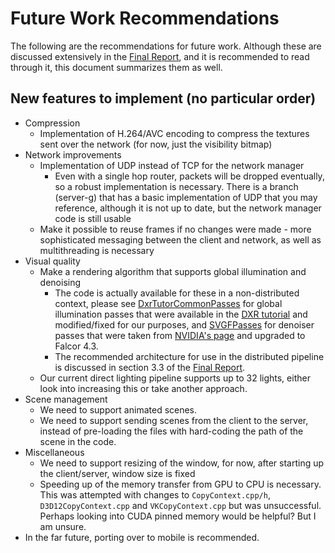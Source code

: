 # Future Work Recommendations
The following are the recommendations for future work. Although these are discussed extensively in the [Final Report](Final_Report.pdf), and it is recommended to read through it, this document summarizes them as well.

## New features to implement (no particular order)
- Compression
  - Implementation of H.264/AVC encoding to compress the textures sent over the network (for now, just the visibility bitmap)
- Network improvements
  - Implementation of UDP instead of TCP for the network manager
    - Even with a single hop router, packets will be dropped eventually, so a robust implementation is necessary. There is a branch (server-g) that has a basic implementation of UDP that you may reference, although it is not up to date, but the network manager code is still usable
  - Make it possible to reuse frames if no changes were made - more sophisticated messaging between the client and network, as well as multithreading is necessary
- Visual quality
  - Make a rendering algorithm that supports global illumination and denoising
    - The code is actually available for these in a non-distributed context, please see [DxrTutorCommonPasses](hrender/DxrTutorCommonPasses) for global illumination passes that were available in the [DXR tutorial](http://cwyman.org/code/dxrTutors/dxr_tutors.md.html) and modified/fixed for our purposes, and [SVGFPasses](hrender/SVGFPasses) for denoiser passes that were taken from [NVIDIA's page](https://research.nvidia.com/publication/2017-07_Spatiotemporal-Variance-Guided-Filtering%3A) and upgraded to Falcor 4.3. 
    - The recommended architecture for use in the distributed pipeline is discussed in section 3.3 of the [Final Report](Final_Report.pdf).
  - Our current direct lighting pipeline supports up to 32 lights, either look into increasing this or take another approach.
- Scene management
  - We need to support animated scenes. 
  - We need to support sending scenes from the client to the server, instead of pre-loading the files with hard-coding the path of the scene in the code.
- Miscellaneous
  - We need to support resizing of the window, for now, after starting up the client/server, window size is fixed
  - Speeding up of the memory transfer from GPU to CPU is necessary. This was attempted with changes to `CopyContext.cpp/h`, `D3D12CopyContext.cpp` and `VKCopyContext.cpp` but was unsuccessful. Perhaps looking into CUDA pinned memory would be helpful? But I am unsure.
- In the far future, porting over to mobile is recommended.